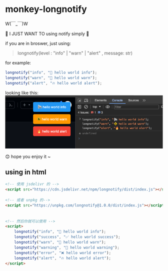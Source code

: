 # monkey-longnotify

W(￣_￣)W  

🤯 I JUST WANT TO using notify simply 🤯


if you are in broswer, just using:  
> longnotify(level : "info" | "warn" | "alert" , message: str)

for example:
```js
longnotify("info", "📢 hello world info");
longnotify("warn", "🚸 hello world warn");
longnotify("alert", "🔥 hello world alert");
```

looking like this:
![using-case](asserts/longnotify-using-case.png)

😊 hope you enjoy it ~ 

## using in html

```html
<!-- 使用 jsdelivr 的 -->
<script src="https://cdn.jsdelivr.net/npm/longnotify/dist/index.js"></script>

<!-- 或者 unpkg 的-->
<script src="https://unpkg.com/longnotify@1.0.0/dist/index.js"></script>


<!-- 然后你就可以使用 -->
<script>
    longnotify("info", "📢 hello world info");
    longnotify("success", "✅ hello world success");
    longnotify("warn", "🚸 hello world warn");
    longnotify("warning", "🚸 hello world warning");
    longnotify("error", "❌ hello world error");
    longnotify("alert", "🔥 hello world alert");
</script>
```